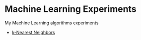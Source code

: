 # Machine Learning Experiments

My Machine Learning algorithms experiments

- [k-Nearest Neighbors](https://github.com/euclecio/machine-learning-xp/tree/master/k-nearest-neighbors)
